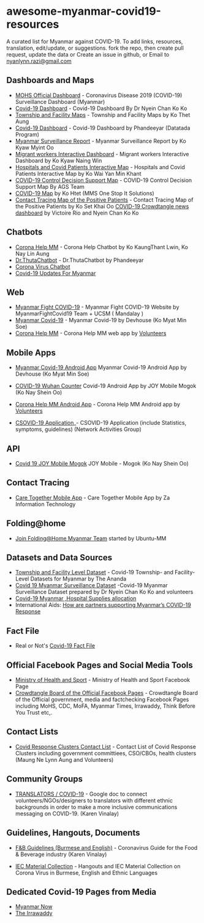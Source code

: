 # awesome-myanmar-covid19-resources
A curated list for Myanmar against COVID-19.
To add links, resources, translation, edit/update, or suggestions.
fork the repo, then create pull request, update the data or
Create an issue in github, or
Email to nyanlynn.razi@gmail.com

## Dashboards and Maps
- [MOHS Official Dashboard](https://doph.maps.arcgis.com/apps/opsdashboard/index.html#/f8fb4ccc3d2d42c7ab0590dbb3fc26b8) - Coronavirus Disease 2019 (COVID-19) Surveillance Dashboard (Myanmar)
- [Covid-19 Dashboard](https://bit.ly/covidmyanmar) - Covid-19 Dashboard By Dr Nyein Chan Ko Ko
- [Township and Facility Maps](https://bit.ly/2Jlunhk) - Township and Facility Maps by Ko Thet Aung
- [Covid-19 Dashboard](https://www.myanmardatatada.com/covid-19-dashboard.html) - Covid-19 Dashboard by Phandeeyar (Datatada Program)
- [Myanmar Surveillance Report](https://datastudio.google.com/u/0/reporting/01f1eab4-e77b-4742-93e8-fe5d334319ac/page/SenHB) - Myanmar Surveillance Report by Ko Kyaw Myint Oo
- [Migrant workers Interactive Dashboard](https://public.tableau.com/profile/myanmar.geoinfomatic.society#!/vizhome/MigrantWorkersbyTownship/MainDashboard) - Migrant workers Interactive Dashboard by Ko Kyaw Naing Win
- [Hospitals and Covid Patients Interactive Map](https://biglink.to/CV19InterMAP) - Hospitals and Covid Patients Interactive Map by Ko Wai Yan Min Khant
- [COVID-19 Control Decision Support Map](https://arcg.is/uDbuC?fbclid=IwAR3Htasi0zUraCM_XcplrmSSoETmD2PCefFz1Xkde7Hz6OQ1-orRUpzJL7g) - COVID-19 Control Decision Support Map By AGS Team
- [COVID-19 Map](https://covid.mms-it.com/) by Ko Htet (MMS One Stop It Solutions)
- [Contact Tracing Map of the Positive Patients](https://bit.ly/3dxWUhE) - Contact Tracing Map of the Positive Patients by Ko Set Khai Oo
[COVID-19 Crowdtangle news dashboard](https://apps.crowdtangle.com/myanmarcovid19/boards/myanmarcovid-19?fbclid=IwAR1pVPeyBtqVW5p2DWAXR8mSgt00Dj_9uiDTX7hsO6cnMY89--GXdBrkdPo) by Victoire Rio and Nyein Chan Ko Ko

## Chatbots
- [Corona Help MM](https://www.messenger.com/t/CoronaHelpMM) - Corona Help Chatbot by Ko KaungThant Lwin, Ko Nay Lin Aung
- [Dr.ThutaChatbot](https://www.facebook.com/Dr.ThutaChatbot/) - Dr.ThutaChatbot by Phandeeyar
- [Corona Virus Chatbot](m.me/coronavirusalice)
- [Covid-19 Updates For Myanmar](m.me/covid19updatesmm)

## Web
- [Myanmar Fight COVID-19](https://myanmarfightcovid19.com/) - Myanmar Fight COVID-19 Website by MyanmarFightCovid19 Team + UCSM ( Mandalay )
- [Myanmar Covid-19](https://covid.devhouse.asia/) - Myanmar Covid-19 by Devhouse (Ko Myat Min Soe)
- [Corona Help MM](https://coronahelpmm.org/) - Corona Help MM web app by [Volunteers](https://coronahelpmm.org/about)
## Mobile Apps

- [Myanmar Covid-19 Android App](https://devhouse.asia/covid19.apk) Myanmar Covid-19 Android App by Devhouse (Ko Myat Min Soe)

- [COVID-19 Wuhan Counter](https://covid19.joymogok.com/apk/covidmm.apk) 
Covid-19 Android App by JOY Mobile Mogok (Ko Nay Shein Oo)

- [Corona Help MM Android App](https://coronahelpmm.org/app/CoronaHelpMM.apk) - Corona Help MM Android app by [Volunteers](https://coronahelpmm.org/about)

- [CSOVID-19 Application](http://www.nagmis.com/csovid19/apk/csovid19.apk)_- CSOVID-19 Application (include Statistics, symptoms, guidelines) (Network Activities Group) 
## API

- [Covid 19 JOY Mobile Mogok](https://covid19.joymogok.com/) JOY Mobile - Mogok (Ko Nay Shein Oo)

## Contact Tracing
- [Care Together Mobile App](https://www.facebook.com/CareTogetherMyanmar/) - Care Together Mobile App by Za Information Technology

## Folding@home
- [Join Folding@Home Myanmar Team](https://stats.foldingathome.org/team/250150) started by Ubuntu-MM

## Datasets and Data Sources
- [Township and Facility Level Dataset](https://github.com/theananda/myanmar-covid19-data) - Covid-19 Township- and Facility-Level Datasets for Myanmar by The Ananda
- [Covid 19 Myanmar Surveillance Dataset](https://docs.google.com/spreadsheets/d/1-Csmn_rXTQvnkJR8tnFkQEyKBnhq8fz-YxyHidhONiI/edit#gid=0) -Covid-19 Myanmar Surveillance Dataset prepared by Dr Nyein Chan Ko Ko and volunteers 
- [Covid-19 Myanmar ,Hospital Supplies allocation](https://docs.google.com/spreadsheets/d/1Ue2LUm8NfO0IgRxifabOtYH_9FfzpEFZ5i14cXUUTAE/edit?usp=drive_web&ouid=105998359122323375339) 
- International Aids: [How are partners supporting Myanmar’s COVID-19 Response](https://medium.com/@leighmitchell/how-are-partners-supporting-myanmars-covid-19-response-cda866b6c74)

## Fact File
- Real or Not's [Covid-19 Fact File](https://www.realornotmm.info/2020/01/27/coronavirus_covid-19_fact-file/)

## Official Facebook Pages and Social Media Tools
- [Ministry of Health and Sport](https://www.facebook.com/MinistryOfHealthAndSportsMyanmar/) - Ministry of Health and Sport Facebook Page
- [Crowdtangle Board of the Official Facebook Pages](https://apps.crowdtangle.com/myanmarcovid19/boards/myanmarcovid-19) - Crowdtangle Board of the Official government, media and factchecking Facebook Pages including MoHS, CDC, MoFA, Myanmar Times, Irrawaddy, Think Before You Trust etc,.
## Contact Lists
- [Covid Response Clusters Contact List](https://docs.google.com/spreadsheets/d/1UmXfnox_8M11QBIKuReZlKnN1ppI9bWsYc1RLXNM7jg/edit#gid=698450723) - Contact List of Covid Response Clusters including government committiees, CSO/CBOs, health clusters (Maung Ne Lynn Aung and Volunteers)

## Community Groups
- [TRANSLATORS / COVID-19](https://docs.google.com/document/d/1XXlmZD07pxx31Xy8HI6AYBYxL_-vdCckoXO-NoX92u8/edit) - Google doc to connect volunteers/NGOs/designers to translators with different ethnic backgrounds in order to make a more inclusive communications messaging on COVID-19. (Karen Vinalay)

## Guidelines, Hangouts, Documents
- [F&B Guidelines (Burmese and English)](https://docs.google.com/document/d/1dVjGP6gIqyiE9nAA0Og9HCm7VVr6VUtzCGGE7JPcyJQ) - Coronavirus Guide for the Food & Beverage industry (Karen Vinalay)

- [IEC Material Collection](https://drive.google.com/drive/u/0/folders/18wmEM8UKakXYIPv5xAEjV8LH_H80hNJG) - Hangouts and IEC Material Collection on Corona Virus in Burmese, English and Ethnic Languages 

## Dedicated Covid-19 Pages from Media
- [Myanmar Now](https://myanmar-now.org/mm/covid-19)
- [The Irrawaddy](https://burma.irrawaddy.com/tag/%e1%80%80%e1%80%ad%e1%80%af%e1%80%9b%e1%80%ad%e1%80%af%e1%80%94%e1%80%ac%e1%80%97%e1%80%ad%e1%80%af%e1%80%84%e1%80%ba%e1%80%b8%e1%80%9b%e1%80%95%e1%80%ba%e1%80%85%e1%80%ba)
